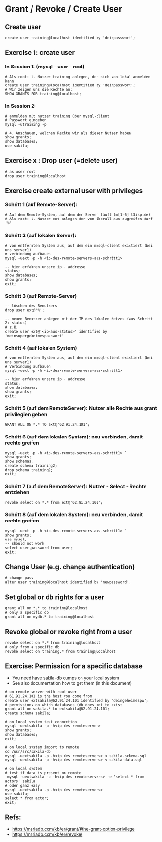 # Grant / Revoke / Create User 

## Create user 

```
create user training@localhost identified by 'deinpasswort';
```

## Exercise 1: create user 

### In Session 1: (mysql - user - root) 

```
# Als root: 1. Nutzer training anlegen, der sich von lokal anmelden kann 
create user training@localhost identified by 'deinpasswort';
# Wir zeigen uns die Rechte an:
SHOW GRANTS FOR training@localhost;
```

### In Session 2: 

```
# anmelden mit nutzer training über mysql-client
# Passwort eingeben 
mysql -utraining -p
```

```
# 4. Anschauen, welchen Rechte wir als dieser Nutzer haben
show grants; 
show databases;
use sakila; 
```





## Exercise x : Drop user (=delete user) 

```
# as user root 
drop user training@localhost 
```

## Exercise create external user with privileges 

### Schritt 1 (auf Remote-Server):

```
# Auf dem Remote-System, auf dem der Server läuft (m[1-6].t3isp.de)
# Als root: 1. Nutzer ext anlegen der von überall aus zugreifen darf '%'

```

### Schritt 2 (auf lokalen Server): 

```
# von entfernten System aus, auf dem ein mysql-client existiert (bei uns server1)
# Verbindung aufbauen
mysql -uext -p -h <ip-des-remote-servers-aus-schritt1> 
```

```
-- hier erfahren unsere ip - addresse 
status;
show databases;
show grants;
exit;
```

### Schritt 3 (auf Remote-Server) 

```
-- löschen des Benutzers
drop user ext@'%';

-- neuen Benutzer anlegen mit der IP des lokalen Netzes (aus Schritt 2: status)
# z.B.
create user ext@'<ip-aus-status>' identified by 'meinsupergeheimespasswort'
```

### Schritt 4 (auf lokalen System) 

```
# von entfernten System aus, auf dem ein mysql-client existiert (bei uns server1)
# Verbindung aufbauen
mysql -uext -p -h <ip-des-remote-servers-aus-schritt1> 
```

```
-- hier erfahren unsere ip - addresse 
status;
show databases;
show grants;
exit;
``` 

### Schritt 5 (auf dem RemoteServer): Nutzer alle Rechte aus grant privilegien geben

```
GRANT ALL ON *.* TO ext@'62.91.24.101';
```

### Schritt 6 (auf dem lokalen System): neu verbinden, damit rechte greifen 

```
mysql -uext -p -h <ip-des-remote-servers-aus-schritt1> `
show grants; 
show schemas;
create schema training2;
drop schema training2;
exit;
```

### Schritt 7 (auf dem RemoteServer): Nutzer - Select - Rechte entziehen 

```
revoke select on *.* from ext@'62.81.24.101';
```

### Schritt 8 (auf dem lokalen System): neu verbinden, damit rechte greifen 

```
mysql -uext -p -h <ip-des-remote-servers-aus-schritt1> `
show grants; 
use mysql;
-- should not work 
select user,password from user; 
exit;
```

## Change User (e.g. change authentication) 

```
# change pass
alter user training@localhost identified by 'newpassword';
```

## Set global or db rights for a user 

```
grant all on *.* to training@localhost
# only a specific db 
grant all on mydb.* to training@localhost 
```

## Revoke global or revoke right from a user 

```
revoke select on *.* from training@localhost 
# only from a specific db 
revoke select on training.* from training@localhost 
```
## Exercise: Permission for a specific database 

  * You need have sakila-db dumps on your local system
  * See also documentation how to get them (in this document)

```
# on remote-server with root-user
# 61.91.24.101 is the host you come from 
create user extsakila@62.91.24.101 identified by 'deingeheimespw';
# permissions on which databases (db does not to exist
grant all on sakila.* to extsakila@62.91.24.101;
create schema sakila;
```

```
# on local system test connection
mysql -uextsakila -p -h<ip des remoteserver>
show grants;
show databases;
exit;

```

```
# on local system import to remote 
cd /usr/src/sakila-db 
mysql -uextsakila -p -h<ip des remoteservers> < sakila-schema.sql
mysql -uextsakila -p -h<ip des remoteservers> < sakila-data.sql
```

```
# on local system 
# test if data is present on remote 
 mysql -uextsakila -p -h<ip des remoteservers> -e 'select * from actors' sakila 
# oder ganz easy
mysql -uextsakila -p -h<ip des remoteservers>
use sakila;
select * from actor;
exit;
```

## Refs:

  * https://mariadb.com/kb/en/grant/#the-grant-option-privilege
  * https://mariadb.com/kb/en/revoke/
